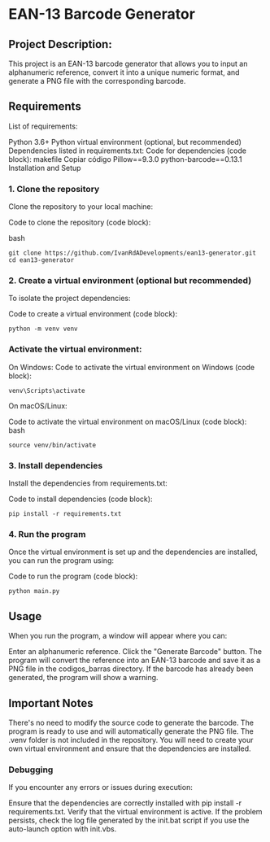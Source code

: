# EAN-13 Barcode Generator
## Project Description: 
This project is an EAN-13 barcode generator that allows you to input an alphanumeric reference, convert it into a unique numeric format, and generate a PNG file with the corresponding barcode.

## Requirements
List of requirements:

Python 3.6+
Python virtual environment (optional, but recommended)
Dependencies listed in requirements.txt:
Code for dependencies (code block):
makefile
Copiar código
Pillow==9.3.0
python-barcode==0.13.1
Installation and Setup

### 1. Clone the repository
Clone the repository to your local machine:

Code to clone the repository (code block):

bash
```
git clone https://github.com/IvanRdADevelopments/ean13-generator.git
cd ean13-generator
```

### 2. Create a virtual environment (optional but recommended)
To isolate the project dependencies:

Code to create a virtual environment (code block):
```
python -m venv venv
```

### Activate the virtual environment:
On Windows:
Code to activate the virtual environment on Windows (code block):

```
venv\Scripts\activate
```

On macOS/Linux:

Code to activate the virtual environment on macOS/Linux (code block):
bash
```
source venv/bin/activate
```

### 3. Install dependencies
Install the dependencies from requirements.txt:

Code to install dependencies (code block):
```
pip install -r requirements.txt
```

### 4. Run the program
Once the virtual environment is set up and the dependencies are installed, you can run the program using:

Code to run the program (code block):
```
python main.py
```

## Usage
When you run the program, a window will appear where you can:

Enter an alphanumeric reference.
Click the "Generate Barcode" button.
The program will convert the reference into an EAN-13 barcode and save it as a PNG file in the codigos_barras directory.
If the barcode has already been generated, the program will show a warning.

## Important Notes
There's no need to modify the source code to generate the barcode. The program is ready to use and will automatically generate the PNG file.
The .venv folder is not included in the repository. You will need to create your own virtual environment and ensure that the dependencies are installed.

### Debugging
If you encounter any errors or issues during execution:

Ensure that the dependencies are correctly installed with pip install -r requirements.txt.
Verify that the virtual environment is active.
If the problem persists, check the log file generated by the init.bat script if you use the auto-launch option with init.vbs.